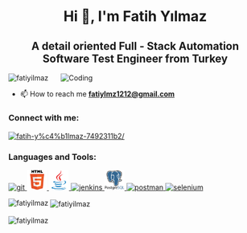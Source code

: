 <h1 align="center">Hi 👋, I'm Fatih Yılmaz</h1>
<h2 align="center">A detail oriented Full - Stack Automation Software Test Engineer from Turkey</h2>
<img align="right" alt="Coding" width="400" src=https://media.giphy.com/media/UbzWbYJselWGDvqqNT/giphy.gif
<img https://media1.giphy.com/media/1lvotGQwhzi6O0gQtV/giphy.gif?cid=ecf05e47b2zxram2mfq15enf6blj179kh51azjtp43ehy18l&rid=giphy.gif&ct=g 

<p align="left"> <img src="https://komarev.com/ghpvc/?username=fatiyilmaz&label=Profile%20views&color=0e75b6&style=flat" alt="fatiyilmaz" /> </p>

- 📫 How to reach me **fatiylmz1212@gmail.com**

<h3 align="left">Connect with me:</h3>
<p align="left">
<a href="https://linkedin.com/in/fatih-y%c4%b1lmaz-7492311b2/" target="blank"><img align="center" src="https://raw.githubusercontent.com/rahuldkjain/github-profile-readme-generator/master/src/images/icons/Social/linked-in-alt.svg" alt="fatih-y%c4%b1lmaz-7492311b2/" height="30" width="40" /></a>
</p>

<h3 align="left">Languages and Tools:</h3>
<p align="left"> <a href="https://git-scm.com/" target="_blank" rel="noreferrer"> <img src="https://www.vectorlogo.zone/logos/git-scm/git-scm-icon.svg" alt="git" width="40" height="40"/> </a> <a href="https://www.w3.org/html/" target="_blank" rel="noreferrer"> <img src="https://raw.githubusercontent.com/devicons/devicon/master/icons/html5/html5-original-wordmark.svg" alt="html5" width="40" height="40"/> </a> <a href="https://www.java.com" target="_blank" rel="noreferrer"> <img src="https://raw.githubusercontent.com/devicons/devicon/master/icons/java/java-original.svg" alt="java" width="40" height="40"/> </a> <a href="https://www.jenkins.io" target="_blank" rel="noreferrer"> <img src="https://www.vectorlogo.zone/logos/jenkins/jenkins-icon.svg" alt="jenkins" width="40" height="40"/> </a> <a href="https://www.postgresql.org" target="_blank" rel="noreferrer"> <img src="https://raw.githubusercontent.com/devicons/devicon/master/icons/postgresql/postgresql-original-wordmark.svg" alt="postgresql" width="40" height="40"/> </a> <a href="https://postman.com" target="_blank" rel="noreferrer"> <img src="https://www.vectorlogo.zone/logos/getpostman/getpostman-icon.svg" alt="postman" width="40" height="40"/> </a> <a href="https://www.selenium.dev" target="_blank" rel="noreferrer"> <img src="https://raw.githubusercontent.com/detain/svg-logos/780f25886640cef088af994181646db2f6b1a3f8/svg/selenium-logo.svg" alt="selenium" width="40" height="40"/> </a> </p>

<p><img align="left" src="https://github-readme-stats.vercel.app/api/top-langs?username=fatiyilmaz&show_icons=true&locale=en&layout=compact" alt="fatiyilmaz" /></p>

<p>&nbsp;<img align="center" src="https://github-readme-stats.vercel.app/api?username=fatiyilmaz&show_icons=true&locale=en" alt="fatiyilmaz" /></p>

<p><img align="center" src="https://github-readme-streak-stats.herokuapp.com/?user=fatiyilmaz&" alt="fatiyilmaz" /></p>

